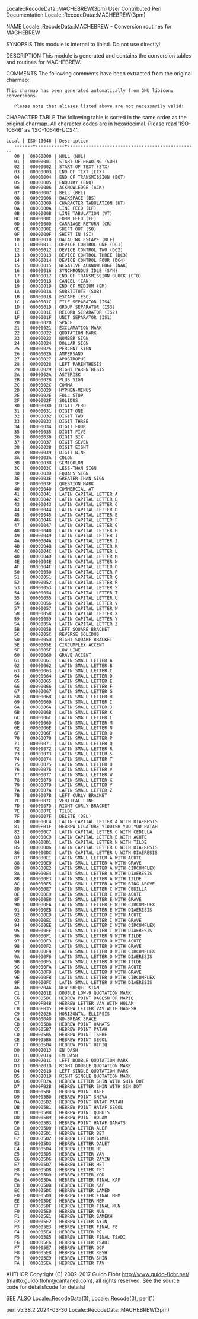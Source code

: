 Locale::RecodeData::MACHEBREW(3pm)			      User Contributed Perl Documentation			    Locale::RecodeData::MACHEBREW(3pm)

NAME
       Locale::RecodeData::MACHEBREW - Conversion routines for MACHEBREW

SYNOPSIS
       This module is internal to libintl.  Do not use directly!

DESCRIPTION
       This module is generated and contains the conversion tables and routines for MACHEBREW.

COMMENTS
       The following comments have been extracted from the original charmap:

	This charmap has been generated automatically from GNU libiconv
	conversions.

       Please note that aliases listed above are not necessarily valid!

CHARACTER TABLE
       The following table is sorted in the same order as the original charmap.	 All character codes are in hexadecimal.  Please read 'ISO-10646' as
       'ISO-10646-UCS4'.

	Local | ISO-10646 | Description
       -------+-----------+-------------------------------------------------
	   00 |	 00000000 | NULL (NUL)
	   01 |	 00000001 | START OF HEADING (SOH)
	   02 |	 00000002 | START OF TEXT (STX)
	   03 |	 00000003 | END OF TEXT (ETX)
	   04 |	 00000004 | END OF TRANSMISSION (EOT)
	   05 |	 00000005 | ENQUIRY (ENQ)
	   06 |	 00000006 | ACKNOWLEDGE (ACK)
	   07 |	 00000007 | BELL (BEL)
	   08 |	 00000008 | BACKSPACE (BS)
	   09 |	 00000009 | CHARACTER TABULATION (HT)
	   0A |	 0000000A | LINE FEED (LF)
	   0B |	 0000000B | LINE TABULATION (VT)
	   0C |	 0000000C | FORM FEED (FF)
	   0D |	 0000000D | CARRIAGE RETURN (CR)
	   0E |	 0000000E | SHIFT OUT (SO)
	   0F |	 0000000F | SHIFT IN (SI)
	   10 |	 00000010 | DATALINK ESCAPE (DLE)
	   11 |	 00000011 | DEVICE CONTROL ONE (DC1)
	   12 |	 00000012 | DEVICE CONTROL TWO (DC2)
	   13 |	 00000013 | DEVICE CONTROL THREE (DC3)
	   14 |	 00000014 | DEVICE CONTROL FOUR (DC4)
	   15 |	 00000015 | NEGATIVE ACKNOWLEDGE (NAK)
	   16 |	 00000016 | SYNCHRONOUS IDLE (SYN)
	   17 |	 00000017 | END OF TRANSMISSION BLOCK (ETB)
	   18 |	 00000018 | CANCEL (CAN)
	   19 |	 00000019 | END OF MEDIUM (EM)
	   1A |	 0000001A | SUBSTITUTE (SUB)
	   1B |	 0000001B | ESCAPE (ESC)
	   1C |	 0000001C | FILE SEPARATOR (IS4)
	   1D |	 0000001D | GROUP SEPARATOR (IS3)
	   1E |	 0000001E | RECORD SEPARATOR (IS2)
	   1F |	 0000001F | UNIT SEPARATOR (IS1)
	   20 |	 00000020 | SPACE
	   21 |	 00000021 | EXCLAMATION MARK
	   22 |	 00000022 | QUOTATION MARK
	   23 |	 00000023 | NUMBER SIGN
	   24 |	 00000024 | DOLLAR SIGN
	   25 |	 00000025 | PERCENT SIGN
	   26 |	 00000026 | AMPERSAND
	   27 |	 00000027 | APOSTROPHE
	   28 |	 00000028 | LEFT PARENTHESIS
	   29 |	 00000029 | RIGHT PARENTHESIS
	   2A |	 0000002A | ASTERISK
	   2B |	 0000002B | PLUS SIGN
	   2C |	 0000002C | COMMA
	   2D |	 0000002D | HYPHEN-MINUS
	   2E |	 0000002E | FULL STOP
	   2F |	 0000002F | SOLIDUS
	   30 |	 00000030 | DIGIT ZERO
	   31 |	 00000031 | DIGIT ONE
	   32 |	 00000032 | DIGIT TWO
	   33 |	 00000033 | DIGIT THREE
	   34 |	 00000034 | DIGIT FOUR
	   35 |	 00000035 | DIGIT FIVE
	   36 |	 00000036 | DIGIT SIX
	   37 |	 00000037 | DIGIT SEVEN
	   38 |	 00000038 | DIGIT EIGHT
	   39 |	 00000039 | DIGIT NINE
	   3A |	 0000003A | COLON
	   3B |	 0000003B | SEMICOLON
	   3C |	 0000003C | LESS-THAN SIGN
	   3D |	 0000003D | EQUALS SIGN
	   3E |	 0000003E | GREATER-THAN SIGN
	   3F |	 0000003F | QUESTION MARK
	   40 |	 00000040 | COMMERCIAL AT
	   41 |	 00000041 | LATIN CAPITAL LETTER A
	   42 |	 00000042 | LATIN CAPITAL LETTER B
	   43 |	 00000043 | LATIN CAPITAL LETTER C
	   44 |	 00000044 | LATIN CAPITAL LETTER D
	   45 |	 00000045 | LATIN CAPITAL LETTER E
	   46 |	 00000046 | LATIN CAPITAL LETTER F
	   47 |	 00000047 | LATIN CAPITAL LETTER G
	   48 |	 00000048 | LATIN CAPITAL LETTER H
	   49 |	 00000049 | LATIN CAPITAL LETTER I
	   4A |	 0000004A | LATIN CAPITAL LETTER J
	   4B |	 0000004B | LATIN CAPITAL LETTER K
	   4C |	 0000004C | LATIN CAPITAL LETTER L
	   4D |	 0000004D | LATIN CAPITAL LETTER M
	   4E |	 0000004E | LATIN CAPITAL LETTER N
	   4F |	 0000004F | LATIN CAPITAL LETTER O
	   50 |	 00000050 | LATIN CAPITAL LETTER P
	   51 |	 00000051 | LATIN CAPITAL LETTER Q
	   52 |	 00000052 | LATIN CAPITAL LETTER R
	   53 |	 00000053 | LATIN CAPITAL LETTER S
	   54 |	 00000054 | LATIN CAPITAL LETTER T
	   55 |	 00000055 | LATIN CAPITAL LETTER U
	   56 |	 00000056 | LATIN CAPITAL LETTER V
	   57 |	 00000057 | LATIN CAPITAL LETTER W
	   58 |	 00000058 | LATIN CAPITAL LETTER X
	   59 |	 00000059 | LATIN CAPITAL LETTER Y
	   5A |	 0000005A | LATIN CAPITAL LETTER Z
	   5B |	 0000005B | LEFT SQUARE BRACKET
	   5C |	 0000005C | REVERSE SOLIDUS
	   5D |	 0000005D | RIGHT SQUARE BRACKET
	   5E |	 0000005E | CIRCUMFLEX ACCENT
	   5F |	 0000005F | LOW LINE
	   60 |	 00000060 | GRAVE ACCENT
	   61 |	 00000061 | LATIN SMALL LETTER A
	   62 |	 00000062 | LATIN SMALL LETTER B
	   63 |	 00000063 | LATIN SMALL LETTER C
	   64 |	 00000064 | LATIN SMALL LETTER D
	   65 |	 00000065 | LATIN SMALL LETTER E
	   66 |	 00000066 | LATIN SMALL LETTER F
	   67 |	 00000067 | LATIN SMALL LETTER G
	   68 |	 00000068 | LATIN SMALL LETTER H
	   69 |	 00000069 | LATIN SMALL LETTER I
	   6A |	 0000006A | LATIN SMALL LETTER J
	   6B |	 0000006B | LATIN SMALL LETTER K
	   6C |	 0000006C | LATIN SMALL LETTER L
	   6D |	 0000006D | LATIN SMALL LETTER M
	   6E |	 0000006E | LATIN SMALL LETTER N
	   6F |	 0000006F | LATIN SMALL LETTER O
	   70 |	 00000070 | LATIN SMALL LETTER P
	   71 |	 00000071 | LATIN SMALL LETTER Q
	   72 |	 00000072 | LATIN SMALL LETTER R
	   73 |	 00000073 | LATIN SMALL LETTER S
	   74 |	 00000074 | LATIN SMALL LETTER T
	   75 |	 00000075 | LATIN SMALL LETTER U
	   76 |	 00000076 | LATIN SMALL LETTER V
	   77 |	 00000077 | LATIN SMALL LETTER W
	   78 |	 00000078 | LATIN SMALL LETTER X
	   79 |	 00000079 | LATIN SMALL LETTER Y
	   7A |	 0000007A | LATIN SMALL LETTER Z
	   7B |	 0000007B | LEFT CURLY BRACKET
	   7C |	 0000007C | VERTICAL LINE
	   7D |	 0000007D | RIGHT CURLY BRACKET
	   7E |	 0000007E | TILDE
	   7F |	 0000007F | DELETE (DEL)
	   80 |	 000000C4 | LATIN CAPITAL LETTER A WITH DIAERESIS
	   81 |	 0000FB1F | HEBREW LIGATURE YIDDISH YOD YOD PATAH
	   82 |	 000000C7 | LATIN CAPITAL LETTER C WITH CEDILLA
	   83 |	 000000C9 | LATIN CAPITAL LETTER E WITH ACUTE
	   84 |	 000000D1 | LATIN CAPITAL LETTER N WITH TILDE
	   85 |	 000000D6 | LATIN CAPITAL LETTER O WITH DIAERESIS
	   86 |	 000000DC | LATIN CAPITAL LETTER U WITH DIAERESIS
	   87 |	 000000E1 | LATIN SMALL LETTER A WITH ACUTE
	   88 |	 000000E0 | LATIN SMALL LETTER A WITH GRAVE
	   89 |	 000000E2 | LATIN SMALL LETTER A WITH CIRCUMFLEX
	   8A |	 000000E4 | LATIN SMALL LETTER A WITH DIAERESIS
	   8B |	 000000E3 | LATIN SMALL LETTER A WITH TILDE
	   8C |	 000000E5 | LATIN SMALL LETTER A WITH RING ABOVE
	   8D |	 000000E7 | LATIN SMALL LETTER C WITH CEDILLA
	   8E |	 000000E9 | LATIN SMALL LETTER E WITH ACUTE
	   8F |	 000000E8 | LATIN SMALL LETTER E WITH GRAVE
	   90 |	 000000EA | LATIN SMALL LETTER E WITH CIRCUMFLEX
	   91 |	 000000EB | LATIN SMALL LETTER E WITH DIAERESIS
	   92 |	 000000ED | LATIN SMALL LETTER I WITH ACUTE
	   93 |	 000000EC | LATIN SMALL LETTER I WITH GRAVE
	   94 |	 000000EE | LATIN SMALL LETTER I WITH CIRCUMFLEX
	   95 |	 000000EF | LATIN SMALL LETTER I WITH DIAERESIS
	   96 |	 000000F1 | LATIN SMALL LETTER N WITH TILDE
	   97 |	 000000F3 | LATIN SMALL LETTER O WITH ACUTE
	   98 |	 000000F2 | LATIN SMALL LETTER O WITH GRAVE
	   99 |	 000000F4 | LATIN SMALL LETTER O WITH CIRCUMFLEX
	   9A |	 000000F6 | LATIN SMALL LETTER O WITH DIAERESIS
	   9B |	 000000F5 | LATIN SMALL LETTER O WITH TILDE
	   9C |	 000000FA | LATIN SMALL LETTER U WITH ACUTE
	   9D |	 000000F9 | LATIN SMALL LETTER U WITH GRAVE
	   9E |	 000000FB | LATIN SMALL LETTER U WITH CIRCUMFLEX
	   9F |	 000000FC | LATIN SMALL LETTER U WITH DIAERESIS
	   A6 |	 000020AA | NEW SHEQEL SIGN
	   C1 |	 0000201E | DOUBLE LOW-9 QUOTATION MARK
	   C6 |	 000005BC | HEBREW POINT DAGESH OR MAPIQ
	   C7 |	 0000FB4B | HEBREW LETTER VAV WITH HOLAM
	   C8 |	 0000FB35 | HEBREW LETTER VAV WITH DAGESH
	   C9 |	 00002026 | HORIZONTAL ELLIPSIS
	   CA |	 000000A0 | NO-BREAK SPACE
	   CB |	 000005B8 | HEBREW POINT QAMATS
	   CC |	 000005B7 | HEBREW POINT PATAH
	   CD |	 000005B5 | HEBREW POINT TSERE
	   CE |	 000005B6 | HEBREW POINT SEGOL
	   CF |	 000005B4 | HEBREW POINT HIRIQ
	   D0 |	 00002013 | EN DASH
	   D1 |	 00002014 | EM DASH
	   D2 |	 0000201C | LEFT DOUBLE QUOTATION MARK
	   D3 |	 0000201D | RIGHT DOUBLE QUOTATION MARK
	   D4 |	 00002018 | LEFT SINGLE QUOTATION MARK
	   D5 |	 00002019 | RIGHT SINGLE QUOTATION MARK
	   D6 |	 0000FB2A | HEBREW LETTER SHIN WITH SHIN DOT
	   D7 |	 0000FB2B | HEBREW LETTER SHIN WITH SIN DOT
	   D8 |	 000005BF | HEBREW POINT RAFE
	   D9 |	 000005B0 | HEBREW POINT SHEVA
	   DA |	 000005B2 | HEBREW POINT HATAF PATAH
	   DB |	 000005B1 | HEBREW POINT HATAF SEGOL
	   DC |	 000005BB | HEBREW POINT QUBUTS
	   DD |	 000005B9 | HEBREW POINT HOLAM
	   DF |	 000005B3 | HEBREW POINT HATAF QAMATS
	   E0 |	 000005D0 | HEBREW LETTER ALEF
	   E1 |	 000005D1 | HEBREW LETTER BET
	   E2 |	 000005D2 | HEBREW LETTER GIMEL
	   E3 |	 000005D3 | HEBREW LETTER DALET
	   E4 |	 000005D4 | HEBREW LETTER HE
	   E5 |	 000005D5 | HEBREW LETTER VAV
	   E6 |	 000005D6 | HEBREW LETTER ZAYIN
	   E7 |	 000005D7 | HEBREW LETTER HET
	   E8 |	 000005D8 | HEBREW LETTER TET
	   E9 |	 000005D9 | HEBREW LETTER YOD
	   EA |	 000005DA | HEBREW LETTER FINAL KAF
	   EB |	 000005DB | HEBREW LETTER KAF
	   EC |	 000005DC | HEBREW LETTER LAMED
	   ED |	 000005DD | HEBREW LETTER FINAL MEM
	   EE |	 000005DE | HEBREW LETTER MEM
	   EF |	 000005DF | HEBREW LETTER FINAL NUN
	   F0 |	 000005E0 | HEBREW LETTER NUN
	   F1 |	 000005E1 | HEBREW LETTER SAMEKH
	   F2 |	 000005E2 | HEBREW LETTER AYIN
	   F3 |	 000005E3 | HEBREW LETTER FINAL PE
	   F4 |	 000005E4 | HEBREW LETTER PE
	   F5 |	 000005E5 | HEBREW LETTER FINAL TSADI
	   F6 |	 000005E6 | HEBREW LETTER TSADI
	   F7 |	 000005E7 | HEBREW LETTER QOF
	   F8 |	 000005E8 | HEBREW LETTER RESH
	   F9 |	 000005E9 | HEBREW LETTER SHIN
	   FA |	 000005EA | HEBREW LETTER TAV

AUTHOR
       Copyright (C) 2002-2017 Guido Flohr <http://www.guido-flohr.net/> (<mailto:guido.flohr@cantanea.com>), all rights reserved.  See the source code for
       details!code for details!

SEE ALSO
       Locale::RecodeData(3), Locale::Recode(3), perl(1)

perl v5.38.2								  2024-03-30					    Locale::RecodeData::MACHEBREW(3pm)
